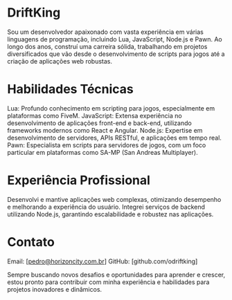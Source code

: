 # DriftKing

Sou um desenvolvedor apaixonado com vasta experiência em várias linguagens de programação, incluindo Lua, JavaScript, Node.js e Pawn. Ao longo dos anos, construí uma carreira sólida, trabalhando em projetos diversificados que vão desde o desenvolvimento de scripts para jogos até a criação de aplicações web robustas.

# Habilidades Técnicas
Lua: Profundo conhecimento em scripting para jogos, especialmente em plataformas como FiveM.
JavaScript: Extensa experiência no desenvolvimento de aplicações front-end e back-end, utilizando frameworks modernos como React e Angular.
Node.js: Expertise em desenvolvimento de servidores, APIs RESTful, e aplicações em tempo real.
Pawn: Especialista em scripts para servidores de jogos, com um foco particular em plataformas como SA-MP (San Andreas Multiplayer).

# Experiência Profissional
Desenvolvi e mantive aplicações web complexas, otimizando desempenho e melhorando a experiência do usuário.
Integrei serviços de backend utilizando Node.js, garantindo escalabilidade e robustez nas aplicações.

# Contato
Email: [pedro@horizoncity.com.br]
GitHub: [github.com/odriftking]

Sempre buscando novos desafios e oportunidades para aprender e crescer, estou pronto para contribuir com minha experiência e habilidades para projetos inovadores e dinâmicos.
